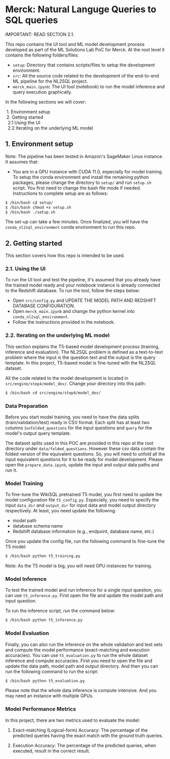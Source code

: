 # Merck: Natural Languge Queries to SQL queries

IMPORTANT: READ SECTION 2.1.

This repo contains the UI tool and ML model development process developed as part of the ML Solutions Lab PoC for Merck. At the root level it contains the following folders/files:

* `setup`: Directory that contains scripts/files to setup the development environment.
* `src`: All the source code related to the development of the end-to-end ML pipeline for the NL2SQL project. 
* `merck_main.ipynb`: The UI tool (notebook) to run the model inference and query execution graphically.

In the following sections we will cover:

&nbsp;1. Environment setup  
&nbsp;2. Getting started  
&nbsp;&nbsp;2.1 Using the UI  
&nbsp;&nbsp;2.2 Iterating on the underlying ML model

## 1. Environment setup

Note: The pipeline has been tested in Amazon's SageMaker Linux instance. It assumes that:

* You are in a GPU instance with CUDA 11.0, especially for model training. To setup the conda environment and install the remaining python packages, please change the directory to `setup/` and run `setup.sh` script. You first need to change the bash file mode if needed. Instructions to complete setup are as follows:

```bash
$ /bin/bash cd setup/
$ /bin/bash chmod +x setup.sh
$ /bin/bash ./setup.sh
```

The set-up can take a few minutes. Once finalized, you will have the `conda_nl2sql_environment` conda environment to run this repo.

## 2. Getting started

This section covers how this repo is intended to be used. 

### 2.1. Using the UI

To run the UI tool and test the pipeline, it's assumed that you already have the trained model ready and your notebook instance is already connected to the Redshift database. To run the tool, follow the steps below:
* Open `src/config.py` and UPDATE THE MODEL PATH AND REDSHIFT DATABASE CONFIGURATION.
* Open `merck_main.ipynb` and change the python kernel into `conda_nl2sql_environment`.
* Follow the instructions provided in the notebook.


### 2.2. Iterating on the underlying ML model

This section explains the T5-based model development process (training, inference and evaluation). The NL2SQL problem is defined as a text-to-text problem where the input is the question text and the output is the query template. In this project, T5-based model is fine-tuned with the NL2SQL dataset.

All the code related to the model development is located in `src/engine/step4/model_dev/`. Change your directory into this path:

```bash
$ /bin/bash cd src/engine/step4/model_dev/
```

### Data Preparation
Before you start model training, you need to have the data splits (train/validation/test) ready in CSV format. Each split has at least two columns (`unfolded_questions` for the input questions and `query` for the model's output query template.

The dataset splits used in this POC are provided in this repo at the root directory under `data/folded_questions`. However these csv data contain the folded version of the equivalent questions. So, you will need to unfold all the input equivalent questions for it to be ready for model development. Please open the `prepare_data.ipynb`, update the input and output data paths and run it.


### Model Training
To fine-tune the WikiSQL pretrained T5 model, you first need to update the model configuration file `t5_config.py`. Especially, you need to specify the input `data_dir` and `output_dir` for input data and model output directory respectively. At least, you need update the following:
* model path
* database schema name
* Redshift database information (e.g., endpoint, database name, etc.)

Once you update the config file, run the following command to fine-tune the T5 model:

```bash
$ /bin/bash python t5_training.py
```

Note: As the T5 model is big, you will need GPU instances for training.


### Model Inference
To test the trained model and run inference for a single input question, you can use `t5_inference.py`. First open the file and update the model path and input question.

To run the inference script, run the command below:

```bash
$ /bin/bash python t5_inference.py
```


### Model Evaluation
Finally, you can also run the inference on the whole validation and test sets and compute the model performance (exact-matching and execution accuracies). You can use `t5_evaluation.py` to run the whole dataset inference and compute accuracies. First you need to open the file and update the data path, model path and output directory. And then you can run the following command to run the script:

```bash
$ /bin/bash python t5_evaluation.py
```

Please note that the whole data inference is compute intensive. And you may need an instance with multiple GPUs.


### Model Performance Metrics
In this project, there are two metrics used to evaluate the model:

1. Exact-matching (Logical-form) Accuracy: 
The percentage of the predicted queries having the exact match with the ground truth queries.

2. Execution Accuracy: 
The percentage of the predicted queries, when executed, result in the correct result.
